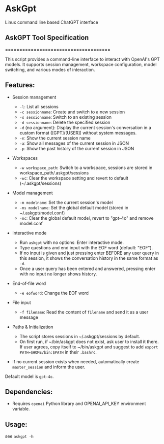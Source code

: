 # AskGpt
Linux command line based ChatGPT interface

## AskGPT Tool Specification
=====================================

This script provides a command-line interface to interact with OpenAI's GPT models.
It supports session management, workspace configuration, model switching, and various
modes of interaction.

## Features:
- Session management
  - `-l`: List all sessions
  - `-c sessionname`: Create and switch to a new session
  - `-s sessionname`: Switch to an existing session
  - `-d sessionname`: Delete the specified session
  - `-d` (no argument): Display the current session's conversation in a custom format
    ([GPT]/[USER]) without system messages.
  - `-n`: Show the current session name
  - `-a`: Show all messages of the current session in JSON
  - `-p`: Show the past history of the current session in JSON

- Workspaces
  - `-w workspace_path`: Switch to a workspace, sessions are stored in workspace_path/.askgpt/sessions
  - `-wc`: Clear the workspace setting and revert to default (~/.askgpt/sessions)

- Model management
  - `-m modelname`: Set the current session's model
  - `-ms modelname`: Set the global default model (stored in ~/.askgpt/model.conf)
  - `-mc`: Clear the global default model, revert to "gpt-4o" and remove model.conf

- Interactive mode
  - Run `askgpt` with no options: Enter interactive mode.
  - Type questions and end input with the EOF word (default: "EOF").
  - If no input is given and just pressing enter BEFORE any user query in this session, it shows the conversation history in the same format as `-d`.
  - Once a user query has been entered and answered, pressing enter with no input no longer shows history.

- End-of-file word
  - `-e eofword`: Change the EOF word

- File input
  - `-f filename`: Read the content of `filename` and send it as a user message

- Paths & Initialization
  - The script stores sessions in ~/.askgpt/sessions by default.
  - On first run, if ~/bin/askgpt does not exist, ask user to install it there.
    If user agrees, copy itself to ~/bin/askgpt and suggest to add `export PATH=$HOME/bin:$PATH`
    in their `.bashrc`.

- If no current session exists when needed, automatically create `master_session` and inform the user.

Default model is `gpt-4o`.

## Dependencies:
- Requires `openai` Python library and OPENAI_API_KEY environment variable.

## Usage:
see `askgpt -h`


